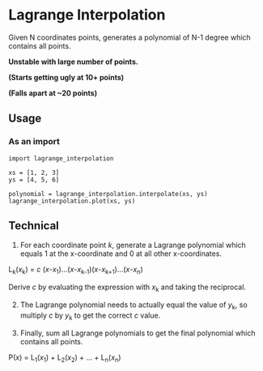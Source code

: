 # Lagrange Interpolation

Given N coordinates points, generates a polynomial of N-1 degree which contains all points.

**Unstable with large number of points.**

**(Starts getting ugly at 10+ points)**

**(Falls apart at ~20 points)**

## Usage
### As an import
```
import lagrange_interpolation

xs = [1, 2, 3]
ys = [4, 5, 6]

polynomial = lagrange_interpolation.interpolate(xs, ys)
lagrange_interpolation.plot(xs, ys)
```

## Technical
1. For each coordinate point *k*, generate a Lagrange polynomial which equals 1 at the x-coordinate and 0 at all other x-coordinates.

L<sub>k</sub>(*x*<sub>k</sub>) = *c* (*x*-*x*<sub>1</sub>)...(*x*-*x*<sub>k-1</sub>)(*x*-*x*<sub>k+1</sub>)...(*x*-*x*<sub>n</sub>)

Derive *c* by evaluating the expression with *x*<sub>k</sub> and taking the reciprocal.

2. The Lagrange polynomial needs to actually equal the value of *y*<sub>k</sub>, so multiply *c* by *y*<sub>k</sub> to get the correct *c* value.

3. Finally, sum all Lagrange polynomials to get the final polynomial which contains all points.

P(*x*) = L<sub>1</sub>(*x*<sub>1</sub>) + L<sub>2</sub>(*x*<sub>2</sub>) + ... + L<sub>n</sub>(*x*<sub>n</sub>)
